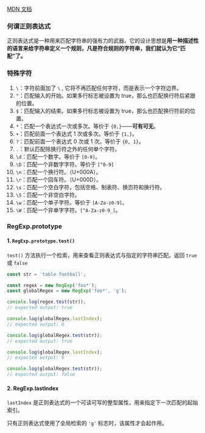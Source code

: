 [MDN 文档](https://developer.mozilla.org/zh-CN/docs/Web/JavaScript/Guide/Regular_Expressions)

### 何谓正则表达式

正则表达式是一种用来匹配字符串的强有力的武器。它的设计思想是**用一种描述性的语言来给字符串定义一个规则，凡是符合规则的字符串，我们就认为它“匹配”了。**

### 特殊字符

1. `\`：字符前面加了 `\` ,  它将不再匹配任何字符，而是表示一个字符边界。
2. `^`：匹配输入的开始。如果多行标志被设置为 true，那么也匹配换行符后紧跟的位置。
3. `$`：匹配输入的结束。如果多行标志被设置为 true，那么也匹配换行符前的位置。
4. `*`：匹配一个表达式一次或多次。等价于 `{0,}`——**可有可无**。
5. `+`：匹配前面一个表达式 1 次或多次。等价于 `{1,}`。
6. `?`：匹配前面一个表达式 0 次或 1 次。等价于 `{0, 1}`。
7. `.`：默认匹配除换行符之外的任何单个字符。
8. `\d`：匹配一个数字。等价于 `[0-9]`。
9. `\D`：匹配一个非数字字符。等价于 `[^0-9]`
10. `\n`：匹配一个换行符。（U+000A）。
11. `\r`：匹配一个回车符。（U+000D）。
12. `\s`：匹配一个空白字符，包括空格、制表符、换页符和换行符。
13.  `\S`：匹配一个非空白字符。
14. `\w`：匹配一个单子字符。等价于 `[A-Za-z0-9]`。
15. `\W`：匹配一个非单字字符。`[^A-Za-z0-9_]`。

### RegExp.prototype

#### 1. `RegExp.prototype.test()`

`test()` 方法执行一个检索，用来查看正则表达式与指定的字符串匹配。返回 `true` 或 `false`

```js
const str = 'table football';

const regex = new RegExp('foo*');
const globalRegex = new RegExp('foo*', 'g');

console.log(regex.test(str));
// expected output: true

console.log(globalRegex.lastIndex);
// expected output: 0

console.log(globalRegex.test(str));
// expected output: true

console.log(globalRegex.lastIndex);
// expected output: 9

console.log(globalRegex.test(str));
// expected output: false
```

#### 2. RegExp.lastIndex

`lastIndex` 是正则表达式的一个可读可写的整型属性，用来指定下一次匹配的起始索引。

只有正则表达式使用了全局检索的 `'g'` 标志时，该属性才会起作用。